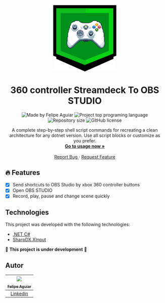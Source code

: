 <div align="center">
  <a href="#">
      <img src=".github/assets/badge.png" width="200" />
  </a>

  <!-- project name -->
  <h1 align="center">360 controller Streamdeck To OBS STUDIO</h1>
  
  <!-- project badges -->
  <p align="center">
 <!--
   <img 
      alt="Project programing languages count" 
      src="https://img.shields.io/github/languages/count/felipeAguiarCode/node-js-bulk-downloader?color=6A57D5"
    >
 -->
  <!--
    <img 
      alt="Last commit on GitHub" 
      src="https://img.shields.io/github/last-commit/felipeAguiarCode/node-js-bulk-downloader?color=6A57D5"
    >
  -->
    <img 
      alt="Made by Felipe Aguiar" 
      src="https://img.shields.io/badge/made%20by-Felipe%20Aguiar-%20?color=6A57D5"
    >
    <img 
      alt="Project top programing language" 
      src="https://img.shields.io/github/languages/top/felipeAguiarCode/360-controller-streamdeck-to-obs?color=6A57D5"
    >
    <img 
      alt="Repository size" 
      src="https://img.shields.io/github/repo-size/felipeAguiarCode/360-controller-streamdeck-to-obs?color=6A57D5"
    >
    <img 
      alt="GitHub license" 
      src="https://img.shields.io/github/license/felipeAguiarCode/360-controller-streamdeck-to-obs?color=6A57D5"
    >
  </p>

  <!-- project description and menu -->
  <p align="center">
      A complete step-by-step shell script commands for recreating a clean architecture
      for any dotnet version. Use all script blocks or customize as you prefer.
    <br />
    <a 
      href="## Usage">
      <strong>Go to usage now »</strong>
    </a>
    <br />
    <br />
    <a 
      href="https://github.com/felipeAguiarCode/dotnet-clean-arch-recipe/issues">
      Report Bug
    </a>
    ·
    <a 
      href="https://github.com/felipeAguiarCode/dotnet-clean-arch-recipe/issues/new">
      Request Feature
    </a>
  </p>
</div>


## 🔥 Features

- [x] Send shortcuts to OBS Studio by xbox 360 controller buttons
- [x] Open OBS STUDIO
- [x] Record, play, pause and change scene quickly

## Technologies

This project was developed with the following technologies:

- [.NET C#](https://dotnet.microsoft.com/pt-br/languages/csharp)
- [SharpDX.XInput](https://www.nuget.org/packages/SharpDX.XInput/)

🚧 **This project is under development** 🚧

## Autor

| [<img src="https://avatars3.githubusercontent.com/u/37452836?s=96&v=4"><br><sub>Felipe Aguiar</sub>](https://github.com/felipeAguiarCode) |
| :---------------------------------------------------------------------------------------------------------------------------------------: |
|                                             [Linkedin](www.linkedin.com/in/felipe-aguiar-exe)                                             |
